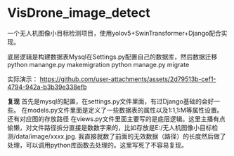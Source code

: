 # VisDrone_image_detect
一个无人机图像小目标检测项目，使用yolov5+SwinTransformer+Django配合实现。

底层逻辑是构建数据表Mysql在Settings.py配置自己的数据库，然后数据迁移  python manange.py makemigration  python manage.py migrate

实际演示：
https://github.com/user-attachments/assets/2d79513b-cef1-4794-942a-b3b39e338efb

**复现**
首先是mysql的配置，在settings.py文件里面，有过Django基础的会好一些。
在models.py文件里面是定义了一些数据表的属性以及1:1,1:M等属性设置。还有对应图的存放路径
在views.py文件里面主要写的是底层逻辑。这里主播有点偷懒，对文件路径拆分直接是数数字来的，比如存放是E:/无人机图像小目标检测/data/image/xxxx.jpg.
我直接就数了前面的无效数据（路径）的长度然后做了处理，可以调用python库函数去处理的。这里写死了不容易复现。
